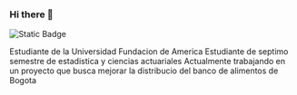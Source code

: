 ### Hi there 👋

<!--
**Juandiegoa1110/Juandiegoa1110** is a ✨ _special_ ✨ repository because its `README.md` (this file) appears on your GitHub profile.

Here are some ideas to get you started:

- 🔭 I’m currently working on ...
- 🌱 I’m currently learning ...
- 👯 I’m looking to collaborate on ...
- 🤔 I’m looking for help with ...
- 💬 Ask me about ...
- 📫 How to reach me: ...
- 😄 Pronouns: ...
- ⚡ Fun fact: ...
-->
![Static Badge](https://img.shields.io/badge/linkedin-linkedin-purple?style=plastic&logo=Linkedin)

Estudiante de la Universidad Fundacion de America
Estudiante de septimo semestre de estadistica y ciencias actuariales
Actualmente trabajando en un proyecto que busca mejorar la distribucio del banco de alimentos de Bogota
